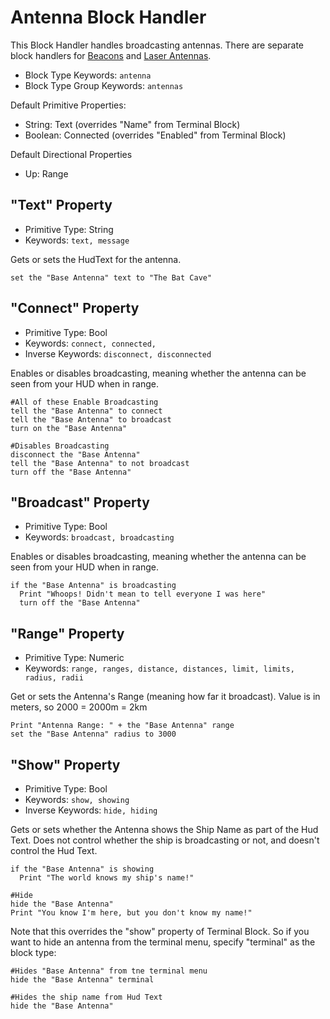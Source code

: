 # Antenna Block Handler
This Block Handler handles broadcasting antennas. There are separate block handlers for [Beacons](https://spaceengineers.merlinofmines.com/EasyCommands/blockHandlers/beacon "Beacons") and [Laser Antennas](https://spaceengineers.merlinofmines.com/EasyCommands/blockHandlers/laserAntenna "Laser Antenna Block Handler").

* Block Type Keywords: ```antenna```
* Block Type Group Keywords: ```antennas```

Default Primitive Properties:
* String: Text (overrides "Name" from Terminal Block)
* Boolean: Connected (overrides "Enabled" from Terminal Block)

Default Directional Properties
* Up: Range

## "Text" Property
* Primitive Type: String
* Keywords: ```text, message```

Gets or sets the HudText for the antenna.

```
set the "Base Antenna" text to "The Bat Cave"
```

## "Connect" Property
* Primitive Type: Bool
* Keywords: ```connect, connected,  ```
* Inverse Keywords: ```disconnect, disconnected```

Enables or disables broadcasting, meaning whether the antenna can be seen from your HUD when in range.

```
#All of these Enable Broadcasting
tell the "Base Antenna" to connect
tell the "Base Antenna" to broadcast
turn on the "Base Antenna"

#Disables Broadcasting
disconnect the "Base Antenna"
tell the "Base Antenna" to not broadcast
turn off the "Base Antenna"
```

## "Broadcast" Property
* Primitive Type: Bool
* Keywords: ```broadcast, broadcasting```

Enables or disables broadcasting, meaning whether the antenna can be seen from your HUD when in range.

```
if the "Base Antenna" is broadcasting
  Print "Whoops! Didn't mean to tell everyone I was here"
  turn off the "Base Antenna"
```
## "Range" Property
* Primitive Type: Numeric
* Keywords: ```range, ranges, distance, distances, limit, limits, radius, radii```

Get or sets the Antenna's Range (meaning how far it broadcast).  Value is in meters, so 2000 = 2000m = 2km

```
Print "Antenna Range: " + the "Base Antenna" range
set the "Base Antenna" radius to 3000
```

## "Show" Property
* Primitive Type: Bool
* Keywords: ```show, showing```
* Inverse Keywords: ```hide, hiding```

Gets or sets whether the Antenna shows the Ship Name as part of the Hud Text.  Does not control whether the ship is broadcasting or not, and doesn't control the Hud Text.

```
if the "Base Antenna" is showing
  Print "The world knows my ship's name!"
  
#Hide
hide the "Base Antenna"
Print "You know I'm here, but you don't know my name!"
```

Note that this overrides the "show" property of Terminal Block.  So if you want to hide an antenna from the terminal menu, specify "terminal" as the block type:

```
#Hides "Base Antenna" from tne terminal menu
hide the "Base Antenna" terminal

#Hides the ship name from Hud Text
hide the "Base Antenna"
```

